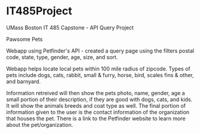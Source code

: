 # IT485Project
UMass Boston IT 485 Capstone - API Query Project

Pawsome Pets

Webapp using Petfinder's API - created a query page using the filters postal code, state, type, gender, age, size, and sort.

Webapp helps locate local pets within 100 mile radius of zipcode. Types of pets include dogs, cats, rabbit, small & furry, horse, bird, scales fins & other, and barnyard. 

Information retreived will then show the pets photo, name, gender, age a small portion of their description, if they are good with dogs, cats, and kids. It will show the animals breeds and coat type as well. The final portion of information given to the user is the contact information of the organization that houses the pet. There is a link to the Petfinder website to learn more about the pet/organization.
